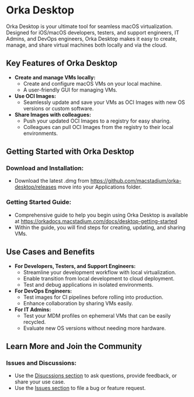 # Orka Desktop
Orka Desktop is your ultimate tool for seamless macOS virtualization. Designed for iOS/macOS developers, testers, and support engineers, IT Admins, and DevOps engineers, Orka Desktop makes it easy to create, manage, and share virtual machines both locally and via the cloud.

## Key Features of Orka Desktop
- **Create and manage VMs locally:**
  - Create and configure macOS VMs on your local machine.
  - A user-friendly GUI for managing VMs.
- **Use OCI Images:**
  - Seamlessly update and save your VMs as OCI Images with new OS versions or custom software.
- **Share Images with colleagues:**
  - Push your updated OCI Images to a registry for easy sharing.
  - Colleagues can pull OCI Images from the registry to their local environments.
    
## Getting Started with Orka Desktop
### Download and Installation:
- Download the latest .dmg from https://github.com/macstadium/orka-desktop/releases move into your Applications folder.

### Getting Started Guide:
- Comprehensive guide to help you begin using Orka Desktop is available at https://orkadocs.macstadium.com/docs/desktop-getting-started
- Within the guide, you will find steps for creating, updating, and sharing VMs.

## Use Cases and Benefits
- **For Developers, Testers, and Support Engineers:**
  - Streamline your development workflow with local virtualization.
  - Enable transition from local development to cloud deployment.
  - Test and debug applications in isolated environments.
- **For DevOps Engineers:**
  - Test images for CI pipelines before rolling into production.
  - Enhance collaboration by sharing VMs easily.
- **For IT Admins:**
  - Test your MDM profiles on ephemeral VMs that can be easily recycled.
  - Evaluate new OS versions without needing more hardware.

## Learn More and Join the Community
### Issues and Discussions:
- Use the [Disucssions section](https://github.com/macstadium/orka-desktop/discussions) to ask questions, provide feedback, or share your use case.
- Use the [Issues section](https://github.com/macstadium/orka-desktop/issues) to file a bug or feature request.
 

